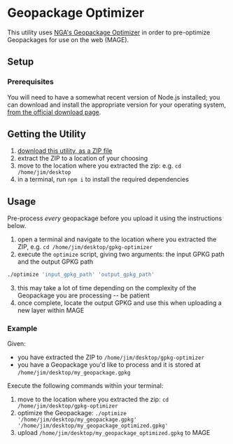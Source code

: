 # Geopackage Optimizer

This utility uses [NGA's Geopackage Optimizer](https://github.com/ngageoint/geopackage-js/tree/master/optimizer) in order to pre-optimize Geopackages for use on the web (MAGE).

## Setup

### Prerequisites

You will need to have a somewhat recent version of Node.js installed; you can download and install the appropriate version for your operating system, [from the official download page](https://nodejs.org/en/download/).

## Getting the Utility

1. [download this utility, as a ZIP file](https://github.com/TeslaGov/gpkg-optimizer/archive/master.zip)
2. extract the ZIP to a location of your choosing
3. move to the location where you extracted the zip: e.g. `cd /home/jim/desktop`
4. in a terminal, run `npm i` to install the required dependencies

## Usage

Pre-process _every_ geopackage before you upload it using the instructions below.

1. open a terminal and navigate to the location where you extracted the ZIP, e.g. `cd /home/jim/desktop/gpkg-optimizer`
2. execute the `optimize` script, giving two arguments: the input GPKG path and the output GPKG path

```bash
./optimize 'input_gpkg_path' 'output_gpkg_path'
```

3. this may take a lot of time depending on the complexity of the Geopackage you are processing -- be patient
4. once complete, locate the output GPKG and use this when uploading a new layer within MAGE

### Example

Given:
- you have extracted the ZIP to `/home/jim/desktop/gpkg-optimizer`
- you have a Geopackage you'd like to process and it is stored at `/home/jim/desktop/my_geopackage.gpkg`

Execute the following commands within your terminal:

1. move to the location where you extracted the zip: `cd /home/jim/desktop/gpkg-optimizer`
2. optimize the Geopackage: `./optimize '/home/jim/desktop/my_geopackage.gpkg' '/home/jim/desktop/my_geopackage_optimized.gpkg'`
3. upload `/home/jim/desktop/my_geopackage_optimized.gpkg` to MAGE
